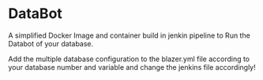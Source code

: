 # DataBot
A simplified Docker Image and container build in jenkin pipeline to Run the Databot of your database.




Add the multiple database configuration to the blazer.yml file according to your database number and variable and change the jenkins file accordingly!
